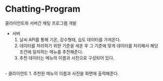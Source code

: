 # Chatting-Program


클라이언트와 서버간 채팅 프로그램 개발
- 서버
  1. 날씨 API를 통해 기온, 강수형태, 습도 데이터를 가져온다.
  2. 데이터를 처리하기 위한 기준을 세운 후 그 기준에 맞게 데이터를 처리해서 해당 조건에 일치하는 메뉴를 추천해준다.
  3. 추천 데이터는 메뉴의 이름과 사진으로 구성되어 있다.
<br/>
- 클라이언트
  1. 추천된 메뉴의 이름과 사진을 화면에 출력해준다.
